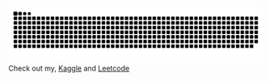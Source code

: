<img src="https://raw.githubusercontent.com/ZT626/ZT626/output/snake.svg" alt="Snake animation" />
Check out my, <a href="https://www.kaggle.com/zaidirfa">Kaggle</a> and <a href="https://leetcode.com/u/ZT626/">Leetcode</a>

